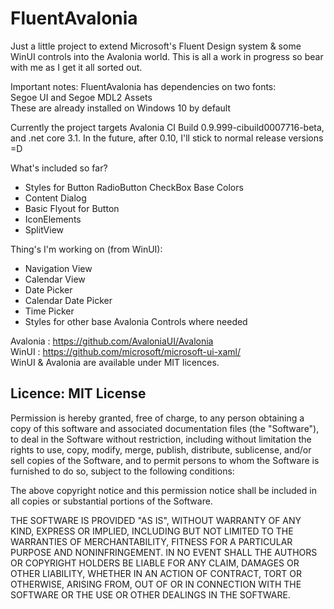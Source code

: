 # FluentAvalonia

Just a little project to extend Microsoft's Fluent Design system & some WinUI controls into the Avalonia world. This is all a work in progress so bear with me as I get it all sorted out. 

Important notes:
FluentAvalonia has dependencies on two fonts:  
Segoe UI and Segoe MDL2 Assets  
These are already installed on Windows 10 by default  

Currently the project targets Avalonia CI Build 0.9.999-cibuild0007716-beta, and .net core 3.1. In the future, after 0.10, I'll stick to normal release versions =D

What's included so far?
- Styles for
   Button
   RadioButton
   CheckBox
   Base Colors
- Content Dialog
- Basic Flyout for Button
- IconElements
- SplitView

Thing's I'm working on (from WinUI):
- Navigation View
- Calendar View
- Date Picker
- Calendar Date Picker
- Time Picker
- Styles for other base Avalonia Controls where needed



Avalonia : https://github.com/AvaloniaUI/Avalonia  
WinUI : https://github.com/microsoft/microsoft-ui-xaml/  
WinUI & Avalonia are available under MIT licences.

## Licence: MIT License

Permission is hereby granted, free of charge, to any person obtaining a copy of this software and associated documentation files (the "Software"), to deal in the Software without restriction, including without limitation the rights to use, copy, modify, merge, publish, distribute, sublicense, and/or sell copies of the Software, and to permit persons to whom the Software is furnished to do so, subject to the following conditions:

The above copyright notice and this permission notice shall be included in all copies or substantial portions of the Software.

THE SOFTWARE IS PROVIDED "AS IS", WITHOUT WARRANTY OF ANY KIND, EXPRESS OR IMPLIED, INCLUDING BUT NOT LIMITED TO THE WARRANTIES OF MERCHANTABILITY, FITNESS FOR A PARTICULAR PURPOSE AND NONINFRINGEMENT. IN NO EVENT SHALL THE AUTHORS OR COPYRIGHT HOLDERS BE LIABLE FOR ANY CLAIM, DAMAGES OR OTHER LIABILITY, WHETHER IN AN ACTION OF CONTRACT, TORT OR OTHERWISE, ARISING FROM, OUT OF OR IN CONNECTION WITH THE SOFTWARE OR THE USE OR OTHER DEALINGS IN THE SOFTWARE.


